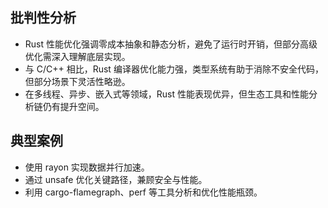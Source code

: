 ## 批判性分析

- Rust 性能优化强调零成本抽象和静态分析，避免了运行时开销，但部分高级优化需深入理解底层实现。
- 与 C/C++ 相比，Rust 编译器优化能力强，类型系统有助于消除不安全代码，但部分场景下灵活性略逊。
- 在多线程、异步、嵌入式等领域，Rust 性能表现优异，但生态工具和性能分析链仍有提升空间。

## 典型案例

- 使用 rayon 实现数据并行加速。
- 通过 unsafe 优化关键路径，兼顾安全与性能。
- 利用 cargo-flamegraph、perf 等工具分析和优化性能瓶颈。
